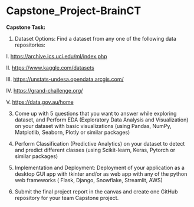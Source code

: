 # Capstone_Project-BrainCT
**Capstone Task:**
1. Dataset Options: Find a dataset from any one of the following
data repositories:

I. https://archive.ics.uci.edu/ml/index.php

II. https://www.kaggle.com/datasets

III. https://unstats-undesa.opendata.arcgis.com/

IV. https://grand-challenge.org/

V. https://data.gov.au/home

3. Come up with 5 questions that you want to answer while exploring
dataset, and Perform EDA (Exploratory Data Analysis and
Visualization) on your dataset with basic visualizations (using
Pandas, NumPy, Matplotlib, Seaborn, Plotly or similar packages)

4. Perform Classification (Predictive Analytics) on your dataset to
detect and predict different classes (using Scikit-learn, Keras,
Pytorch or similar packages)

5. Implementation and Deployment: Deployment of your
application as a desktop GUI app with tkinter and/or as web app
with any of the python web frameworks ( Flask, Django, Snowflake,
Streamlit, AWS)

6. Submit the final project report in the canvas and create one GitHub
repository for your team Capstone project.
